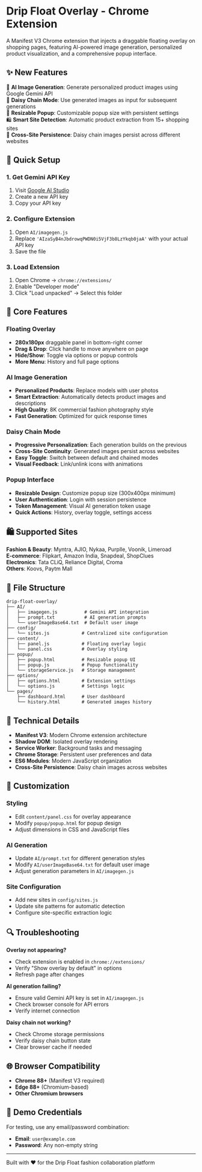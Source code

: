 # Drip Float Overlay - Chrome Extension

A Manifest V3 Chrome extension that injects a draggable floating overlay on shopping pages, featuring AI-powered image generation, personalized product visualization, and a comprehensive popup interface.

## ✨ New Features

🤖 **AI Image Generation**: Generate personalized product images using Google Gemini API  
🔄 **Daisy Chain Mode**: Use generated images as input for subsequent generations  
📐 **Resizable Popup**: Customizable popup size with persistent settings  
🛍️ **Smart Site Detection**: Automatic product extraction from 15+ shopping sites  
📱 **Cross-Site Persistence**: Daisy chain images persist across different websites  

## 🚀 Quick Setup

### 1. Get Gemini API Key
1. Visit [Google AI Studio](https://aistudio.google.com/app/apikey)
2. Create a new API key
3. Copy your API key

### 2. Configure Extension
1. Open `AI/imagegen.js`
2. Replace `'AIzaSyB4nJbdrowqPWDN0i5VjF3b8LzYkqb0jaA'` with your actual API key
3. Save the file

### 3. Load Extension
1. Open Chrome → `chrome://extensions/`
2. Enable "Developer mode"
3. Click "Load unpacked" → Select this folder

## 🎯 Core Features

### Floating Overlay
- **280x180px** draggable panel in bottom-right corner
- **Drag & Drop**: Click handle to move anywhere on page
- **Hide/Show**: Toggle via options or popup controls
- **More Menu**: History and full page options

### AI Image Generation
- **Personalized Products**: Replace models with user photos
- **Smart Extraction**: Automatically detects product images and descriptions
- **High Quality**: 8K commercial fashion photography style
- **Fast Generation**: Optimized for quick response times

### Daisy Chain Mode
- **Progressive Personalization**: Each generation builds on the previous
- **Cross-Site Continuity**: Generated images persist across websites
- **Easy Toggle**: Switch between default and chained modes
- **Visual Feedback**: Link/unlink icons with animations

### Popup Interface
- **Resizable Design**: Customize popup size (300x400px minimum)
- **User Authentication**: Login with session persistence
- **Token Management**: Visual AI generation token usage
- **Quick Actions**: History, overlay toggle, settings access

## 🛍️ Supported Sites

**Fashion & Beauty**: Myntra, AJIO, Nykaa, Purplle, Voonik, Limeroad  
**E-commerce**: Flipkart, Amazon India, Snapdeal, ShopClues  
**Electronics**: Tata CLiQ, Reliance Digital, Croma  
**Others**: Koovs, Paytm Mall  

## 📁 File Structure

```
drip-float-overlay/
├── AI/
│   ├── imagegen.js          # Gemini API integration
│   ├── prompt.txt           # AI generation prompts
│   └── userImageBase64.txt  # Default user image
├── config/
│   └── sites.js            # Centralized site configuration
├── content/
│   ├── panel.js            # Floating overlay logic
│   └── panel.css           # Overlay styling
├── popup/
│   ├── popup.html          # Resizable popup UI
│   ├── popup.js            # Popup functionality
│   └── storageService.js   # Storage management
├── options/
│   ├── options.html        # Extension settings
│   └── options.js          # Settings logic
└── pages/
    ├── dashboard.html      # User dashboard
    └── history.html        # Generated images history
```

## 🔧 Technical Details

- **Manifest V3**: Modern Chrome extension architecture
- **Shadow DOM**: Isolated overlay rendering
- **Service Worker**: Background tasks and messaging
- **Chrome Storage**: Persistent user preferences and data
- **ES6 Modules**: Modern JavaScript organization
- **Cross-Site Persistence**: Daisy chain images across websites

## 🎨 Customization

### Styling
- Edit `content/panel.css` for overlay appearance
- Modify `popup/popup.html` for popup design
- Adjust dimensions in CSS and JavaScript files

### AI Generation
- Update `AI/prompt.txt` for different generation styles
- Modify `AI/userImageBase64.txt` for default user image
- Adjust generation parameters in `AI/imagegen.js`

### Site Configuration
- Add new sites in `config/sites.js`
- Update site patterns for automatic detection
- Configure site-specific extraction logic

## 🔍 Troubleshooting

**Overlay not appearing?**
- Check extension is enabled in `chrome://extensions/`
- Verify "Show overlay by default" in options
- Refresh page after changes

**AI generation failing?**
- Ensure valid Gemini API key is set in `AI/imagegen.js`
- Check browser console for API errors
- Verify internet connection

**Daisy chain not working?**
- Check Chrome storage permissions
- Verify daisy chain button state
- Clear browser cache if needed

## 🌐 Browser Compatibility

- **Chrome 88+** (Manifest V3 required)
- **Edge 88+** (Chromium-based)
- **Other Chromium browsers**

## 📝 Demo Credentials

For testing, use any email/password combination:
- **Email**: `user@example.com`
- **Password**: Any non-empty string

---

Built with ❤️ for the Drip Float fashion collaboration platform